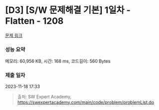 # [D3] [S/W 문제해결 기본] 1일차 - Flatten - 1208 

[문제 링크](https://swexpertacademy.com/main/code/problem/problemDetail.do?contestProbId=AV139KOaABgCFAYh) 

### 성능 요약

메모리: 60,956 KB, 시간: 168 ms, 코드길이: 560 Bytes

### 제출 일자

2023-11-18 17:33



> 출처: SW Expert Academy, https://swexpertacademy.com/main/code/problem/problemList.do
